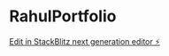 # RahulPortfolio

[Edit in StackBlitz next generation editor ⚡️](https://stackblitz.com/~/github.com/rahulforweb/RahulPortfolio)